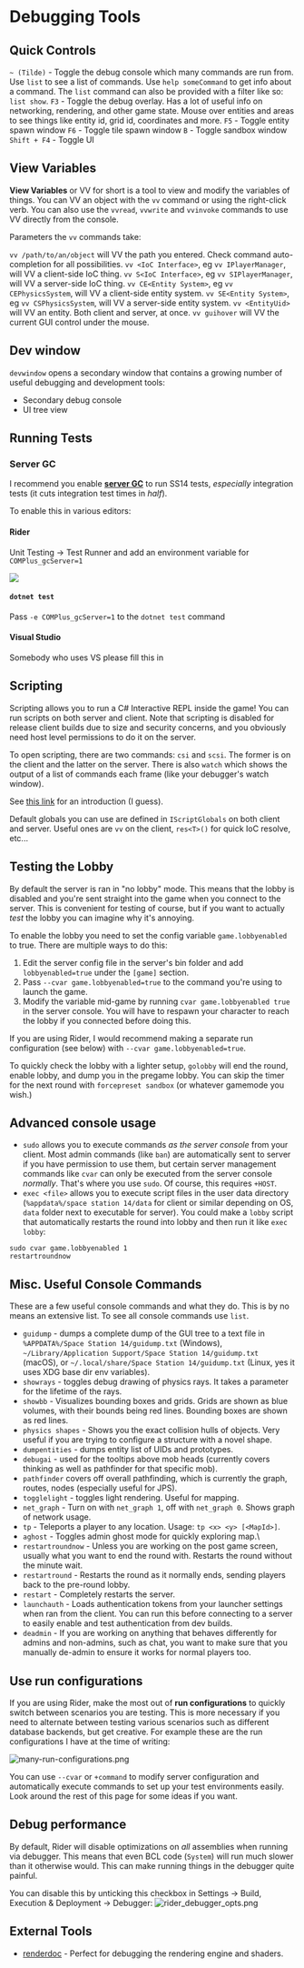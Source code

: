 # Debugging Tools

## Quick Controls
`~ (Tilde)` - Toggle the debug console which many commands are run from. Use `list` to see a list of commands. Use `help someCommand` to get info about a command. The `list` command can also be provided with a filter like so: `list show`.
`F3` - Toggle the debug overlay. Has a lot of useful info on networking, rendering, and other game state. Mouse over entities and areas to see things like entity id, grid id, coordinates and more.
`F5` - Toggle entity spawn window
`F6` - Toggle tile spawn window
`B` - Toggle sandbox window
`Shift + F4` - Toggle UI

## View Variables

**View Variables** or VV for short is a tool to view and modify the variables of things. You can VV an object with the `vv` command or using the right-click verb.
You can also use the `vvread`, `vvwrite` and `vvinvoke` commands to use VV directly from the console.

Parameters the `vv` commands take:

`vv /path/to/an/object` will VV the path you entered. Check command auto-completion for all possibilities.
`vv <IoC Interface>`, eg `vv IPlayerManager`, will VV a client-side IoC thing.
`vv S<IoC Interface>`, eg `vv SIPlayerManager`, will VV a server-side IoC thing.
`vv CE<Entity System>`, eg `vv CEPhysicsSystem`, will VV a client-side entity system.
`vv SE<Entity System>`, eg `vv CSPhysicsSystem`, will VV a server-side entity system.
`vv <EntityUid>` will VV an entity. Both client and server, at once.
`vv guihover` will VV the current GUI control under the mouse.

## Dev window

`devwindow` opens a secondary window that contains a growing number of useful debugging and development tools:

* Secondary debug console
* UI tree view

## Running Tests

### Server GC

I recommend you enable [**server GC**](https://docs.microsoft.com/en-us/dotnet/standard/garbage-collection/workstation-server-gc) to run SS14 tests, *especially* integration tests (it cuts integration test times in *half*). 

To enable this in various editors:

#### Rider
Unit Testing -> Test Runner and add an environment variable for `COMPlus_gcServer=1`

![](../../assets/images/debug-gcserver.png)

#### `dotnet test`

Pass `-e COMPlus_gcServer=1` to the `dotnet test` command

#### Visual Studio

Somebody who uses VS please fill this in

## Scripting

Scripting allows you to run a C# Interactive REPL inside the game! You can run scripts on both server and client. Note that scripting is disabled for release client builds due to size and security concerns, and you obviously need host level permissions to do it on the server.

To open scripting, there are two commands: `csi` and `scsi`. The former is on the client and the latter on the server. There is also `watch` which shows the output of a list of commands each frame (like your debugger's watch window).

See [this link](https://github.com/dotnet/roslyn/wiki/C%23-Interactive-Walkthrough) for an introduction (I guess).

Default globals you can use are defined in `IScriptGlobals` on both client and server. Useful ones are `vv` on the client, `res<T>()` for quick IoC resolve, etc...

## Testing the Lobby

By default the server is ran in "no lobby" mode. This means that the lobby is disabled and you're sent straight into the game when you connect to the server. This is convenient for testing of course, but if you want to actually *test* the lobby you can imagine why it's annoying.

To enable the lobby you need to set the config variable `game.lobbyenabled` to true. There are multiple ways to do this:
1. Edit the server config file in the server's bin folder and add `lobbyenabled=true` under the `[game]` section.
2. Pass `--cvar game.lobbyenabled=true` to the command you're using to launch the game.
3. Modify the variable mid-game by running `cvar game.lobbyenabled true` in the server console. You will have to respawn your character to reach the lobby if you connected before doing this.

If you are using Rider, I would recommend making a separate run configuration (see below) with  `--cvar game.lobbyenabled=true`.

To quickly check the lobby with a lighter setup, `golobby` will end the round, enable lobby, and dump you in the pregame lobby. You can skip the timer for the next round with `forcepreset sandbox` (or whatever gamemode you wish.)

## Advanced console usage

* `sudo` allows you to execute commands *as the server console* from your client. Most admin commands (like `ban`) are automatically sent to server if you have permission to use them, but certain server management commands like `cvar` can only be executed from the server console *normally*. That's where you use `sudo`. Of course, this requires `+HOST`.
* `exec <file>` allows you to execute script files in the user data directory (`%appdata%/space station 14/data` for client or similar depending on OS, `data` folder next to executable for server). You could make a `lobby` script that automatically restarts the round into lobby and then run it like `exec lobby`:

```
sudo cvar game.lobbyenabled 1
restartroundnow
```

## Misc. Useful Console Commands
These are a few useful console commands and what they do. This is by no means an extensive list. To see all console commands use `list`.

* `guidump` - dumps a complete dump of the GUI tree to a text file in `%APPDATA%/Space Station 14/guidump.txt` (Windows), `~/Library/Application Support/Space Station 14/guidump.txt` (macOS), or `~/.local/share/Space Station 14/guidump.txt` (Linux, yes it uses XDG base dir env variables).
* `showrays` - toggles debug drawing of physics rays. It takes a parameter for the lifetime of the rays.
* `showbb` - Visualizes bounding boxes and grids. Grids are shown as blue volumes, with their bounds being red lines. Bounding boxes are shown as red lines.
* `physics shapes` - Shows you the exact collision hulls of objects. Very useful if you are trying to configure a structure with a novel shape.
* `dumpentities` - dumps entity list of UIDs and prototypes.
* `debugai` - used for the tooltips above mob heads (currently covers thinking as well as pathfinder for that specific mob).
* `pathfinder` covers off overall pathfinding, which is currently the graph, routes, nodes (especially useful for JPS).
* `togglelight` - toggles light rendering. Useful for mapping.
* `net_graph` - Turn on with `net_graph 1`, off with `net_graph 0`. Shows graph of network usage.
* `tp` - Teleports a player to any location. Usage: `tp <x> <y> [<MapId>]`.
* `aghost` - Toggles admin ghost mode for quickly exploring map.\
* `restartroundnow` - Unless you are working on the post game screen, usually what you want to end the round with. Restarts the round without the minute wait.
* `restartround` - Restarts the round as it normally ends, sending players back to the pre-round lobby.
* `restart` - Completely restarts the server.
* `launchauth` - Loads authentication tokens from your launcher settings when ran from the client. You can run this before connecting to a server to easily enable and test authentication from dev builds.
* `deadmin` - If you are working on anything that behaves differently for admins and non-admins, such as chat, you want to make sure that you manually de-admin to ensure it works for normal players too.

## Use run configurations

If you are using Rider, make the most out of **run configurations** to quickly switch between scenarios you are testing. This is more necessary if you need to alternate between testing various scenarios such as different database backends, but get creative. For example these are the run configurations I have at the time of writing:

![many-run-configurations.png](../../assets/images/debug-run-configs.png)

You can use `--cvar` or `+command` to modify server configuration and automatically execute commands to set up your test environments easily. Look around the rest of this page for some ideas if you want.

## Debug performance

By default, Rider will disable optimizations on *all* assemblies when running via debugger. This means that even BCL code (`System`) will run much slower than it otherwise would. This can make running things in the debugger quite painful.

You can disable this by unticking this checkbox in Settings -> Build, Execution & Deployment -> Debugger:
![rider_debugger_opts.png](../../assets/images/debug-rider-opts.png)

## External Tools
* [renderdoc](https://renderdoc.org/) - Perfect for debugging the rendering engine and shaders.